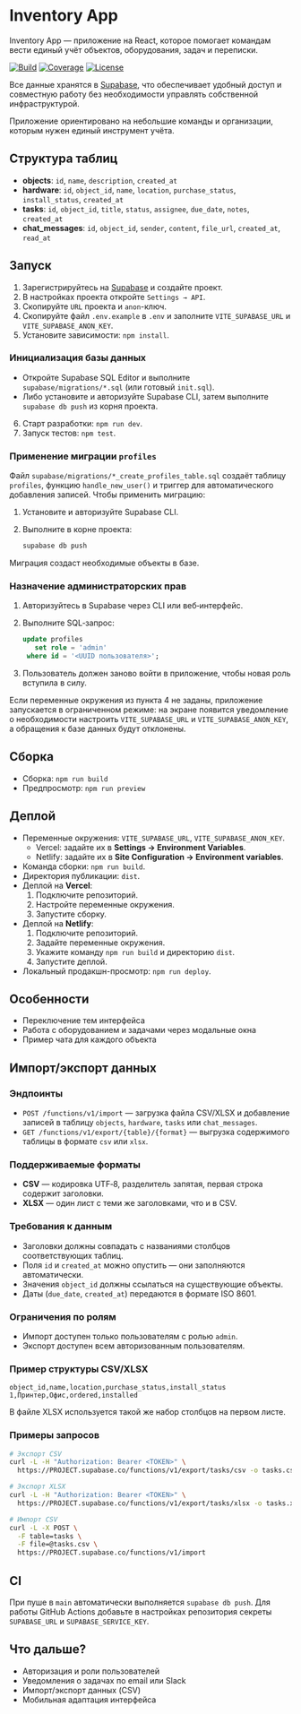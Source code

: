 # Inventory App 
Inventory App — приложение на React, которое помогает командам вести единый учёт объектов, оборудования, задач и переписки.

[![Build](https://github.com/devyjones991-ai/inventory-app/actions/workflows/supabase-migrate.yml/badge.svg)](https://github.com/devyjones991-ai/inventory-app/actions)
[![Coverage](https://img.shields.io/codecov/c/github/devyjones991-ai/inventory-app)](https://codecov.io/gh/devyjones991-ai/inventory-app)
[![License](https://img.shields.io/github/license/devyjones991-ai/inventory-app)](LICENSE)


Все данные хранятся в [Supabase](https://supabase.com/), что обеспечивает удобный доступ и совместную работу без необходимости управлять собственной инфраструктурой.

Приложение ориентировано на небольшие команды и организации, которым нужен единый инструмент учёта.

## Структура таблиц
- **objects**: `id`, `name`, `description`, `created_at`
- **hardware**: `id`, `object_id`, `name`, `location`, `purchase_status`, `install_status`, `created_at`
- **tasks**: `id`, `object_id`, `title`, `status`, `assignee`, `due_date`, `notes`, `created_at`
- **chat_messages**: `id`, `object_id`, `sender`, `content`, `file_url`, `created_at`, `read_at`

## Запуск
1. Зарегистрируйтесь на [Supabase](https://supabase.com) и создайте проект.
2. В настройках проекта откройте `Settings → API`.
3. Скопируйте `URL` проекта и `anon`-ключ.
4. Скопируйте файл `.env.example` в `.env` и заполните `VITE_SUPABASE_URL` и `VITE_SUPABASE_ANON_KEY`.
5. Установите зависимости: `npm install`.

### Инициализация базы данных

- Откройте Supabase SQL Editor и выполните `supabase/migrations/*.sql` (или готовый `init.sql`).
- Либо установите и авторизуйте Supabase CLI, затем выполните `supabase db push` из корня проекта.
6. Старт разработки: `npm run dev`.
7. Запуск тестов: `npm test`.

### Применение миграции `profiles`

Файл `supabase/migrations/*_create_profiles_table.sql` создаёт таблицу `profiles`,
функцию `handle_new_user()` и триггер для автоматического добавления записей.
Чтобы применить миграцию:

1. Установите и авторизуйте Supabase CLI.
2. Выполните в корне проекта:

   ```bash
   supabase db push
   ```

Миграция создаст необходимые объекты в базе.

### Назначение администраторских прав

1. Авторизуйтесь в Supabase через CLI или веб‑интерфейс.
2. Выполните SQL‑запрос:

   ```sql
   update profiles
      set role = 'admin'
    where id = '<UUID пользователя>';
   ```

3. Пользователь должен заново войти в приложение, чтобы новая роль вступила в силу.

Если переменные окружения из пункта 4 не заданы, приложение запускается в ограниченном режиме: на экране появится уведомление о необходимости настроить `VITE_SUPABASE_URL` и `VITE_SUPABASE_ANON_KEY`, а обращения к базе данных будут отклонены.

## Сборка
- Сборка: `npm run build`
- Предпросмотр: `npm run preview`

## Деплой
- Переменные окружения: `VITE_SUPABASE_URL`, `VITE_SUPABASE_ANON_KEY`.
  - Vercel: задайте их в **Settings → Environment Variables**.
  - Netlify: задайте их в **Site Configuration → Environment variables**.
- Команда сборки: `npm run build`.
- Директория публикации: `dist`.
- Деплой на **Vercel**:
  1. Подключите репозиторий.
  2. Настройте переменные окружения.
  3. Запустите сборку.
- Деплой на **Netlify**:
  1. Подключите репозиторий.
  2. Задайте переменные окружения.
  3. Укажите команду `npm run build` и директорию `dist`.
  4. Запустите деплой.
- Локальный продакшн-просмотр: `npm run deploy`.

## Особенности
- Переключение тем интерфейса
- Работа с оборудованием и задачами через модальные окна
- Пример чата для каждого объекта

## Импорт/экспорт данных

### Эндпоинты

- `POST /functions/v1/import` — загрузка файла CSV/XLSX и добавление записей в таблицу `objects`, `hardware`, `tasks` или `chat_messages`.
- `GET /functions/v1/export/{table}/{format}` — выгрузка содержимого таблицы в формате `csv` или `xlsx`.

### Поддерживаемые форматы

- **CSV** — кодировка UTF‑8, разделитель запятая, первая строка содержит заголовки.
- **XLSX** — один лист с теми же заголовками, что и в CSV.

### Требования к данным

- Заголовки должны совпадать с названиями столбцов соответствующих таблиц.
- Поля `id` и `created_at` можно опустить — они заполняются автоматически.
- Значения `object_id` должны ссылаться на существующие объекты.
- Даты (`due_date`, `created_at`) передаются в формате ISO 8601.

### Ограничения по ролям

- Импорт доступен только пользователям с ролью `admin`.
- Экспорт доступен всем авторизованным пользователям.

### Пример структуры CSV/XLSX

```
object_id,name,location,purchase_status,install_status
1,Принтер,Офис,ordered,installed
```

В файле XLSX используется такой же набор столбцов на первом листе.

### Примеры запросов

```bash
# Экспорт CSV
curl -L -H "Authorization: Bearer <TOKEN>" \
  https://PROJECT.supabase.co/functions/v1/export/tasks/csv -o tasks.csv

# Экспорт XLSX
curl -L -H "Authorization: Bearer <TOKEN>" \
  https://PROJECT.supabase.co/functions/v1/export/tasks/xlsx -o tasks.xlsx

# Импорт CSV
curl -L -X POST \
  -F table=tasks \
  -F file=@tasks.csv \
  https://PROJECT.supabase.co/functions/v1/import
```

## CI

При пуше в `main` автоматически выполняется `supabase db push`. Для работы GitHub Actions добавьте в настройках репозитория секреты `SUPABASE_URL` и `SUPABASE_SERVICE_KEY`.

## Что дальше?
- Авторизация и роли пользователей
- Уведомления о задачах по email или Slack
- Импорт/экспорт данных (CSV)
- Мобильная адаптация интерфейса
